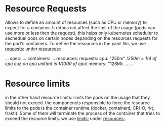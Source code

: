 # Resource Requests
Allows to define an amount of resources (such as CPU or memory) to expect for a container.
It ddoes not affect the limit of the usage (pods can use more or less then the request), this helps only kubernetes scheduler to secheduel pods on certain nodes depanding on the resources requests for the pod's containers.
To define the resources in the yaml file, we use <requests:> under <resources:>:

...
spec:
    ...
    containers:
        ...
        resources:
            requests:
                cpu: "250m" /*250m = 1/4 of cpu cuz on cpu unit(m) is 1/1000 of cpu*/
                memory: "128Mi:
                ...
...

# Resource limits
in the other hand resource limits: limits the pods on the usage that they should not exceed.
the componenets responsible to force the resource limits to the pods is the container runtime (docker, containerd, CRI-O, rkt, frakti). Some of them will terminate the process of the container that tries to exceed the resource limits. we use <limits:> under <resources:>.